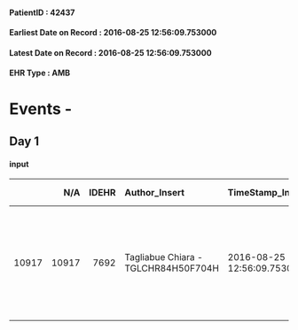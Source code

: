 
#### PatientID : 42437
#### Earliest Date on Record : 2016-08-25 12:56:09.753000
#### Latest Date on Record : 2016-08-25 12:56:09.753000
#### EHR Type : AMB

# Events - 

## Day 1

#### input
|       |    N/A |   IDEHR | Author_Insert                       | TimeStamp_Insert           | EHRType   |   PatientID |   IDDigitalSignDocument | persone_vicine   |   Unnamed: 0_x.1 |   IDANAMNESI_SOCIALE | Patient   | FamigliaAltro   | Paziente_T   | FamigliaAltro_T   |   Non_Rilevabile_x.1 | Note_Non_Rilevabile_x.1   | opt_Problemi   | chk_contr_sintomi   | chk_competenza                                 | opt_paziente_a      | opt_famiglia_a   | opt_adeguatezza   | opt_paziente_solo   | ds_note_con                          | opt_presente_assente   | Presenza_minori   | Caregiver_principale   | opt_capacita     | ds_familiari_coinv                                                                                                                                   | opt_necessario   | opt_presente   | opt_risorse_ec   | opt_paziente_psi   | opt_Ins_vol   | opt_esenzione   | opt_inv_civile   |   ds_codice_es | Needs                   | Fragility   | opt_disponibilita_f   | opt_famiglia_psi   | opt_disponibilit_paz   |
|------:|-------:|--------:|:------------------------------------|:---------------------------|:----------|------------:|------------------------:|:-----------------|-----------------:|---------------------:|:----------|:----------------|:-------------|:------------------|---------------------:|:--------------------------|:---------------|:--------------------|:-----------------------------------------------|:--------------------|:-----------------|:------------------|:--------------------|:-------------------------------------|:-----------------------|:------------------|:-----------------------|:-----------------|:-----------------------------------------------------------------------------------------------------------------------------------------------------|:-----------------|:---------------|:-----------------|:-------------------|:--------------|:----------------|:-----------------|---------------:|:------------------------|:------------|:----------------------|:-------------------|:-----------------------|
| 10917 |  10917 |    7692 | Tagliabue Chiara - TGLCHR84H50F704H | 2016-08-25 12:56:09.753000 | AMB       |       42437 |                  471113 | N/A              |             4033 |                 2609 | Si#1      | Si#1            | No#0         | Si#1              |                    0 | NR                        | Si#1           | controllo sintomi#0 | competenza/capacit√† assistenziale caregiver#0 | Sovradimensionate#0 | Congruenti#1     | Si#1              | Si#1                | Attualmente la paziente vive da sola | Presente#1             | No#0              | nuora e consuocera     | Incrementabile#1 | Il figlio Mauro e la nuora lavorano a tempo pieno e abitano nelle vicinanze. La consuocera Gaetana abita nelle vicinanze e collabora all'assistenza. | Si#1             | No#0           | Adeguate#1       | No#0               | No#0          | Si#1            | No#0             |             48 | Clinici#0;Psicologici#2 | psichica#2  | Si#1                  | No#0               | Si#1                   |


